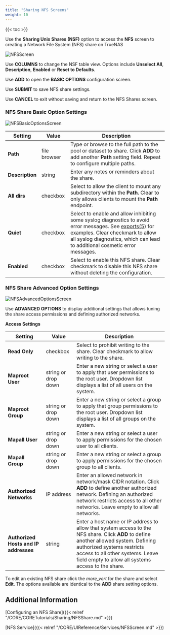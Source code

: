 ```yaml
---
title: "Sharing NFS Screens"
weight: 10
---
```


{{< toc >}}

Use the **Sharing Unix Shares (NSF)** option to access the **NFS** screen to creating a Network File System (NFS) share on TrueNAS

![NFSScreen](/images/CORE/13.0/NFSScreen.png "Sharing NFS Screen")

Use **COLUMNS** to change the NSF table view. Options include **Unselect All**, **Description**, **Enabled** or **Reset to Defaults**.

Use **ADD** to open the **BASIC OPTIONS** configuration screen.

Use **SUBMIT** to save NFS share settings.

Use **CANCEL** to exit without saving and return to the NFS Shares screen.

### NFS Share Basic Option Settings

![NFSBasicOptionsScreen](/images/CORE/13.0/NFSBasicOptionsScreen.png "Services NFS Basic Options")

| Setting | Value | Description |
|---------|-------|-------------|
| **Path** | file browser | Type or browse to the full path to the pool or dataset to share. Click **ADD** to add another **Path** setting field. Repeat to configure multiple paths. |
| **Description** | string | Enter any notes or reminders about the share. |
| **All dirs** | checkbox | Select to allow the client to mount any subdirectory within the **Path**. Clear to only allows clients to mount the **Path** endpoint. |
| **Quiet** | checkbox | Select to enable and allow inhibiting some syslog diagnostics to avoid error messages. See [exports(5)](https://www.freebsd.org/cgi/man.cgi?query=exports) for examples. Clear checkmark to allow all syslog diagnostics, which can lead to additional cosmetic error messages. |
| **Enabled** | checkbox | Select to enable this NFS share. Clear checkmark to disable this NFS share without deleting the configuration. |

### NFS Share Advanced Option Settings

![NFSAdvancedOptionsScreen](/images/CORE/13.0/NFSAdvancedOptionsScreen.png "Services NFS Advanced Options")

Use **ADVANCED OPTIONS** to display additional settings that allows tuning the share access permissions and defining authorized networks.

**Access Settings**

| Setting | Value | Description |
|---------|-------|-------------|
| **Read Only** | checkbox | Select to prohibit writing to the share. Clear checkmark to allow writing to the share. |
| **Maproot User** | string or drop down | Enter a new string or select a user to apply that user permissions to the root user. Dropdown list displays a list of all users on the system. |
| **Maproot Group** | string or drop down | Enter a new string or select a group to apply that group permissions to the root user. Dropdown list displays a list of all groups on the system. |
| **Mapall User** | string or drop down | Enter a new string or select a user to apply permissions for the chosen user to all clients. |
| **Mapall Group** | string or drop down | Enter a new string or select a group to apply permissions for the chosen group to all clients. |
| **Authorized Networks** | IP address | Enter an allowed network in network/mask CIDR notation. Click **ADD** to define another authorized network. Defining an authorized network restricts access to all other networks. Leave empty to allow all networks. |
| **Authorized Hosts and IP addresses** | string | Enter a host name or IP address to allow that system access to the NFS share. Click **ADD** to define another allowed system. Defining authorized systems restricts access to all other systems. Leave field empty to allow all systems access to the share. |

To edit an existing NFS share click the <i class="material-icons" aria-hidden="true" title="Options">more_vert</i> for the share and select **Edit**.
The options available are identical to the **ADD** share setting options.

## Additional Information

[Configuring an NFS Share]({{< relref "/CORE/CORETutorials/Sharing/NFSShare.md" >}})

[NFS Service]({{< relref "/CORE/UIReference/Services/NFSScreen.md" >}})